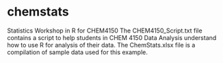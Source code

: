 # chemstats
Statistics Workshop in R for CHEM4150
The CHEM4150_Script.txt file contains a script to help students in CHEM 4150 Data Analysis understand how to use R for analysis of their data.
The ChemStats.xlsx file is a compilation of sample data used for this example.
